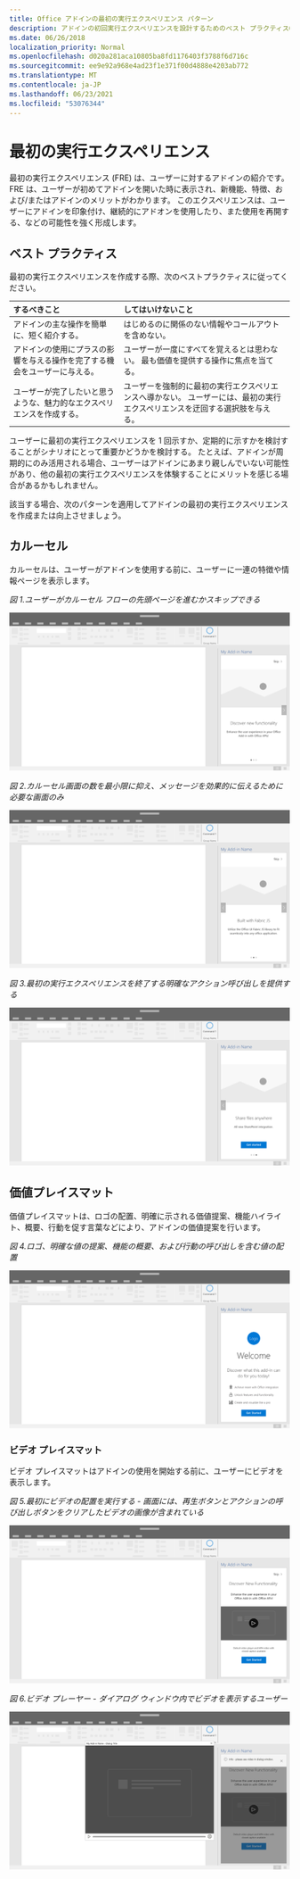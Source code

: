 ```yaml
---
title: Office アドインの最初の実行エクスペリエンス パターン
description: アドインの初回実行エクスペリエンスを設計するためのベスト プラクティスOffice説明します。
ms.date: 06/26/2018
localization_priority: Normal
ms.openlocfilehash: d020a281aca10805ba8fd1176403f3788f6d716c
ms.sourcegitcommit: ee9e92a968e4ad23f1e371f00d4888e4203ab772
ms.translationtype: MT
ms.contentlocale: ja-JP
ms.lasthandoff: 06/23/2021
ms.locfileid: "53076344"
---
```

# <a name="first-run-experience-patterns"></a>最初の実行エクスペリエンス

最初の実行エクスペリエンス (FRE) は、ユーザーに対するアドインの紹介です。 FRE は、ユーザーが初めてアドインを開いた時に表示され、新機能、特徴、および/またはアドインのメリットがわかります。 このエクスペリエンスは、ユーザーにアドインを印象付け、継続的にアドオンを使用したり、また使用を再開する、などの可能性を強く形成します。

## <a name="best-practices"></a>ベスト プラクティス

最初の実行エクスペリエンスを作成する際、次のベストプラクティスに従ってください。

|するべきこと|してはいけないこと|
|:------|:------|
|アドインの主な操作を簡単に、短く紹介する。 | はじめるのに関係のない情報やコールアウトを含めない。
|アドインの使用にプラスの影響を与える操作を完了する機会をユーザーに与える。 | ユーザーが一度にすべてを覚えるとは思わない。 最も価値を提供する操作に焦点を当てる。
|ユーザーが完了したいと思うような、魅力的なエクスペリエンスを作成する。 | ユーザーを強制的に最初の実行エクスペリエンスへ導かない。 ユーザーには、最初の実行エクスペリエンスを迂回する選択肢を与える。 |

ユーザーに最初の実行エクスペリエンスを 1 回示すか、定期的に示すかを検討することがシナリオにとって重要かどうかを検討する。 たとえば、アドインが周期的にのみ活用される場合、ユーザーはアドインにあまり親しんでいない可能性があり、他の最初の実行エクスペリエンスを体験することにメリットを感じる場合があるかもしれません。

該当する場合、次のパターンを適用してアドインの最初の実行エクスペリエンスを作成または向上させましょう。

## <a name="carousel"></a>カルーセル

カルーセルは、ユーザーがアドインを使用する前に、ユーザーに一連の特徴や情報ページを表示します。

*図 1.ユーザーがカルーセル フローの先頭ページを進むかスキップできる*

![デスクトップ アプリケーション作業ウィンドウの最初の実行エクスペリエンスでのカルーセルの手順 1 をOffice図。 この例では、作業ウィンドウの上部右側に "Skip" アクションが含まれています。](../images/add-in-FRE-step-1.png)

*図 2.カルーセル画面の数を最小限に抑え、メッセージを効果的に伝えるために必要な画面のみ*

![デスクトップ アプリケーション作業ウィンドウの最初の実行エクスペリエンスでのカルーセルの手順 2 をOffice図。 この例では、作業ウィンドウに 3 つのカルーセル画面があります。](../images/add-in-FRE-step-2.png)

*図 3.最初の実行エクスペリエンスを終了する明確なアクション呼び出しを提供する*

![デスクトップ アプリケーション作業ウィンドウの最初の実行エクスペリエンスでのカルーセルの手順 3 をOffice図。 この例では、作業ウィンドウの 3 番目と最後の画面に、開始するボタンが表示されます。](../images/add-in-FRE-step-3.png)

## <a name="value-placemat"></a>価値プレイスマット

価値プレイスマットは、ロゴの配置、明確に示される価値提案、機能ハイライト、概要、行動を促す言葉などにより、アドインの価値提案を行います。

*図 4.ロゴ、明確な値の提案、機能の概要、および行動の呼び出しを含む値の配置*

![デスクトップ アプリケーション作業ウィンドウの最初の実行エクスペリエンスでのOfficeを示す図。 この例では、作業ウィンドウにアドイン のロゴ、アドインの説明、および開始するボタンが表示されます。](../images/add-in-FRE-value.png)

### <a name="video-placemat"></a>ビデオ プレイスマット

ビデオ プレイスマットはアドインの使用を開始する前に、ユーザーにビデオを表示します。

*図 5.最初にビデオの配置を実行する - 画面には、再生ボタンとアクションの呼び出しボタンをクリアしたビデオの画像が含まれている*

![デスクトップ アプリケーション作業ウィンドウの最初の実行エクスペリエンスでのビデオ の配置Office図。](../images/add-in-FRE-video.png)

*図 6.ビデオ プレーヤー - ダイアログ ウィンドウ内でビデオを表示するユーザー*

![デスクトップ アプリケーションとアドイン作業ウィンドウがバックグラウンドOfficeウィンドウ内のビデオを示す図。](../images/add-in-FRE-video-dialog.png)
